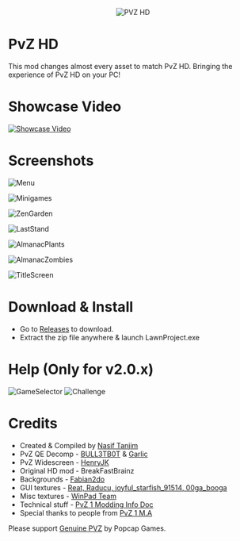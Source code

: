 <p align="center"><img alt="PVZ HD" src="help/PvZ_Logo.png"/></p>

# PvZ HD
This mod changes almost every asset to match PvZ HD. Bringing the experience of PvZ HD on your PC!

# Showcase Video
[![Showcase Video](/screenshots/Thumbnail.png)](https://youtu.be/VZtRLQ1t4rY)

# Screenshots
![Menu](/screenshots/Menu.png)

![Minigames](/screenshots/Minigames.png)

![ZenGarden](/screenshots/ZenGarden.png)

![LastStand](/screenshots/LastStand.png)

![AlmanacPlants](/screenshots/AlmanacPlants.png)

![AlmanacZombies](/screenshots/AlmanacZombies.png)

![TitleScreen](/screenshots/TitleScreen.png)

# Download & Install
* Go to [Releases](https://github.com/nasiftanjim/PVZHD/releases/latest) to download.
* Extract the zip file anywhere & launch LawnProject.exe

# Help (Only for v2.0.x)
![GameSelector](/help/GameSelector.png)
![Challenge](/help/Challenge.png)

# Credits
* Created & Compiled by [Nasif Tanjim](https://www.youtube.com/@NasifTanjim)
* PvZ QE Decomp - [BULL3TB0T](https://github.com/BULL3TB0T/PvZ-Quality-Enhanced-Wide) & [Garlic](https://discord.com/invite/p3bDSTFckc)
* PvZ Widescreen - [HenryJK](https://github.com/HenryJk/PvZWidescreen/)
* Original HD mod - BreakFastBrainz
* Backgrounds - [Fabian2do](https://www.youtube.com/@Fabian2do)
* GUI textures - [Reat, Raducu, joyful_starfish_91514, 00ga_booga](https://discord.com/invite/p3bDSTFckc)
* Misc textures - [WinPad Team](https://www.pvz.moe/resources/439/)
* Technical stuff - [PvZ 1 Modding Info Doc](https://docs.google.com/document/d/1kf3mUKssw3LKapwB-t9Lh4Qs5GjjaVJZ8cZ6H_u6a5M/edit?usp=sharing)
* Special thanks to people from [PvZ 1 M.A](https://discord.com/invite/p3bDSTFckc)

Please support [Genuine PVZ](https://www.ea.com/games/plants-vs-zombies) by Popcap Games.
